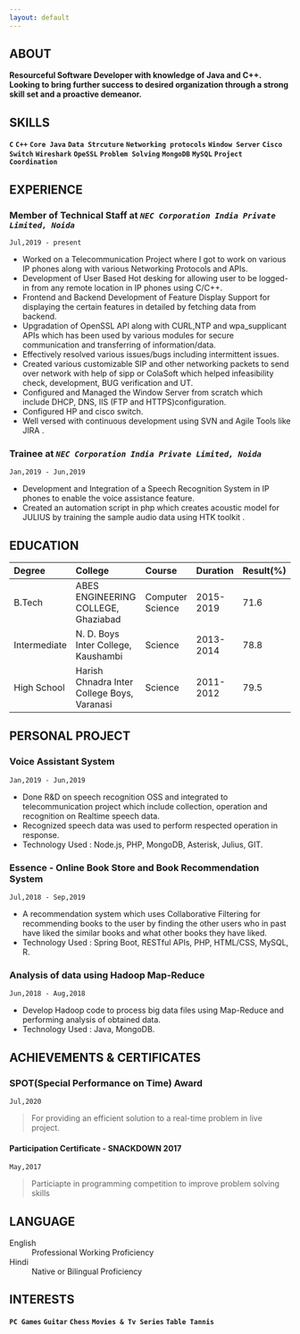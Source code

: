 ```yaml
---
layout: default
---
```


## ABOUT 
**Resourceful Software Developer with knowledge of Java and C++. Looking to bring further success to desired organization through a strong skill set
and a proactive demeanor.**

## SKILLS

**`C`** **`C++`** **`Core Java`** **`Data Strcuture`** **`Networking protocols`** **`Window Server`** **`Cisco Switch`** **`Wireshark`** **`OpeSSL`** **`Problem Solving`** **`MongoDB`** **`MySQL`** **`Project Coordination`**

## EXPERIENCE

### Member of Technical Staff at *`NEC Corporation India Private Limited, Noida`* 
`Jul,2019 - present`
 - Worked on a Telecommunication Project where I got to work on various IP phones along with various Networking Protocols and APIs.
 - Development of User Based Hot desking for allowing user to be logged-in from any remote location in IP phones using C/C++.
 - Frontend and Backend Development of Feature Display Support for displaying the certain features in detailed by fetching data from backend.
 - Upgradation of OpenSSL API along with CURL,NTP and wpa_supplicant APIs which has been used by various modules for secure communication and transferring of information/data.
 - Effectively resolved various issues/bugs including intermittent issues.
 - Created various customizable SIP and other networking packets to send over network with help of sipp or ColaSoft which helped infeasibility check, development, BUG verification and UT.
 - Configured and Managed the Window Server from scratch which include DHCP, DNS, IIS (FTP and HTTPS)configuration.
 - Configured HP and cisco switch.
 - Well versed with continuous development using SVN and Agile Tools like JIRA .

### Trainee at *`NEC Corporation India Private Limited, Noida`*
`Jan,2019 - Jun,2019`
 - Development and Integration of a Speech Recognition System in IP phones to enable the voice assistance feature.
 - Created an automation script in php which creates acoustic model for JULIUS by training the sample audio data using HTK toolkit .

## EDUCATION

| Degree        | College                                       | Course            | Duration      | Result(%) |
|:--------------|:----------------------------------------------|:------------------|:------------- |:----------|
|B.Tech         | ABES ENGINEERING COLLEGE, Ghaziabad           | Computer Science  | 2015-2019     | 71.6      |
|Intermediate   | N. D. Boys Inter College, Kaushambi           | Science           | 2013-2014     | 78.8      |
|High School    | Harish Chnadra Inter College Boys, Varanasi   | Science           | 2011-2012     | 79.5      |

## PERSONAL PROJECT

### Voice Assistant System
`Jan,2019 - Jun,2019`
 - Done R&D on speech recognition OSS and integrated to telecommunication project which include collection, operation and recognition on Realtime speech data.
 - Recognized speech data was used to perform respected operation in response.
 - Technology Used : Node.js, PHP, MongoDB, Asterisk, Julius, GIT.

### Essence - Online Book Store and Book Recommendation System
`Jul,2018 - Sep,2019`
 - A recommendation system which uses Collaborative Filtering for recommending books to the user by finding the other users who in past have liked the similar books and what other books they have liked.
 - Technology Used : Spring Boot, RESTful APIs, PHP, HTML/CSS, MySQL, R.

### Analysis of data using Hadoop Map-Reduce
`Jun,2018 - Aug,2018`
 - Develop Hadoop code to process big data files using Map-Reduce and performing analysis of obtained data.
 - Technology Used : Java, MongoDB.
 
## ACHIEVEMENTS & CERTIFICATES

### SPOT(Special Performance on Time) Award
`Jul,2020`
> For providing an efficient solution to a real-time problem in live project.

#### Participation Certificate - SNACKDOWN 2017
`May,2017`
> Particiapte in programming competition to improve problem solving skills

## LANGUAGE
<dl>
<dt>English</dt>
<dd>Professional Working Proficiency</dd>
<dt>Hindi</dt>
<dd>Native or Bilingual Proficiency</dd>
</dl>

## INTERESTS
**`PC Games`** **`Guitar`** **`Chess`** **`Movies & Tv Series`** **`Table Tannis`**
